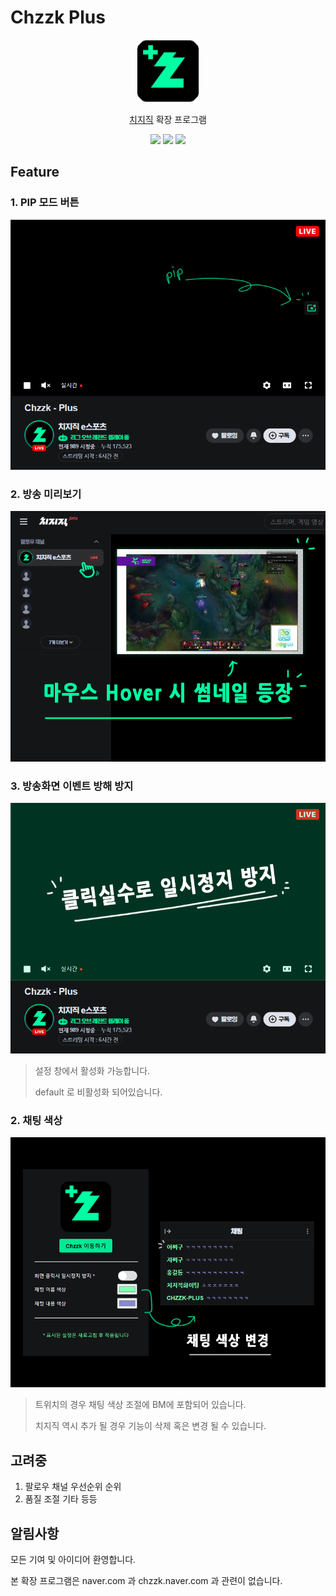 # Chzzk Plus

<p align="center">
    <img src="./public/icon128.png" width=100/>
</p> 
<p align="center">
    <a href="https://chzzk.naver.com/">치지직</a> 확장 프로그램 
</p>
<p align="center">
    <img src="https://img.shields.io/github/package-json/v/kyechan99/chzzk-plus?style=for-the-badge"/>
    <img src="https://img.shields.io/github/license/kyechan99/chzzk-plus?style=for-the-badge"/>
    <a href="https://github.com/kyechan99/chzzk-plus/releases">
 	    <img src="https://img.shields.io/badge/DOWNLOAD-ME-%2320c997?style=for-the-badge"/>
    </a>
</p>

## Feature

### 1. PIP 모드 버튼

![PIP 모드 버튼](/README/feature_pip.png)

### 2. 방송 미리보기

![방송 미리보기](/README/preview.png)

### 3. 방송화면 이벤트 방해 방지

![방송화면 이벤트 방해 방지](/README/barrigade.png)

> 설정 창에서 활성화 가능합니다.
>
> default 로 비활성화 되어있습니다.

### 2. 채팅 색상

![채팅 색상 조절](/README/font_color.png)

> 트위치의 경우 채팅 색상 조절에 BM에 포함되어 있습니다.
>
> 치지직 역시 추가 될 경우 기능이 삭제 혹은 변경 될 수 있습니다.

## 고려중

1. 팔로우 채널 우선순위 순위
2. 품질 조절 기타 등등

## 알림사항

모든 기여 및 아이디어 환영합니다.

본 확장 프로그램은 naver.com 과 chzzk.naver.com 과 관련이 없습니다.
